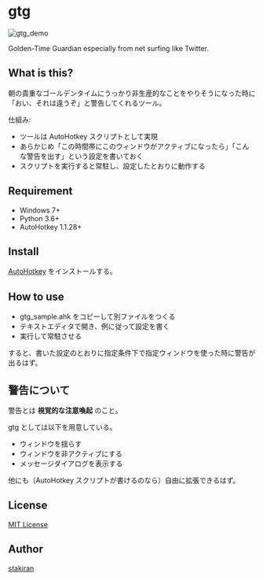 # gtg
![gtg_demo](https://user-images.githubusercontent.com/23325839/52403618-7854c700-2b0a-11e9-9b83-24c35d785e7f.gif)

Golden-Time Guardian especially from net surfing like Twitter.

## What is this?
朝の貴重なゴールデンタイムにうっかり非生産的なことをやりそうになった時に「おい、それは違うぞ」と警告してくれるツール。

仕組み:

- ツールは AutoHotkey スクリプトとして実現
- あらかじめ「この時間帯にこのウィンドウがアクティブになったら」「こんな警告を出す」という設定を書いておく
- スクリプトを実行すると常駐し、設定したとおりに動作する

## Requirement
- Windows 7+
- Python 3.6+
- AutoHotkey 1.1.28+

## Install
[AutoHotkey](http://autohotkey.com/) をインストールする。

## How to use
- gtg_sample.ahk をコピーして別ファイルをつくる
- テキストエディタで開き、例に従って設定を書く
- 実行して常駐させる

すると、書いた設定のとおりに指定条件下で指定ウィンドウを使った時に警告が出るはず。

## 警告について
警告とは **視覚的な注意喚起** のこと。

gtg としては以下を用意している。

- ウィンドウを揺らす
- ウィンドウを非アクティブにする
- メッセージダイアログを表示する

他にも（AutoHotkey スクリプトが書けるのなら）自由に拡張できるはず。

## License
[MIT License](LICENSE)

## Author
[stakiran](https://github.com/stakiran)
